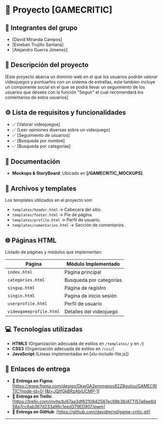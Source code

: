 # 📌 Proyecto [GAMECRITIC]

## 👥 Integrantes del grupo
- [David Miranda Campos]
- [Esteban Trujillo Santana]
- [Alejandro Guerra Jimenez]

## 📝 Descripción del proyecto
[Este proyecto abarca un dominio web en el que los usuarios podrán valorar videojuegos y puntuarlos con un sistema de
estrellas, este tambien incluye un componente social en el que se podrá llevar un seguimiento de los usuarios que desees
con la función "Seguir" el cual recomendará los comentarios de estos usuarios]

## ⚙️ Lista de requisitos y funcionalidades
- ✅ [Valorar videojuegos]
- ✅ [Leer opiniones diversas sobre un videojuego]
- ✅ [Seguimiento de usuarios]
- ✅ [Busqueda por nombre]
- ✅ [Busqueda por categorías]

## 📄 Documentación
- **Mockups & StoryBoard**: Ubicado en **[/GAMECRITIC_MOCKUPS]**.

## 📂 Archivos y templates
Los templates utilizados en el proyecto son:
- `templates/header.html` → Cabecera del sitio.
- `templates/footer.html` → Pie de página.
- `templates/profile.html` → Perfil de usuario.
- `templates/comentaries.html` → Sección de comentarios.

## 🌐 Páginas HTML
Listado de páginas y módulos que implementan:

| Página                  | Módulo Implementado     |
|-------------------------|-------------------------|
| `index.html`            | Página principal        |
| `categories.html`       | Busqueda por categorías |
| `singup.html`           | Página de registro      |
| `singin.html`           | Pagina de inicio sesión |
| `userprofile.html`      | Perfil de usuario       |
| `videogameprofile.html` | Detalles del videojuego |


## 💻 Tecnologías utilizadas
- **HTML5** (Organización adecuada de estilos en `/templates/` y en `/`)
- **CSS3** (Organización adecuada de estilos en `/css/`)
- **JavaScript** (Líneas implementadas en [xlu-include-file.js])

## 📩 Enlaces de entrega
- 🔗 **Entrega en Figma**: [https://www.figma.com/design/DkwGA2emmgqss82Z8guIou/GAMECRITIC?node-id=0-1&t=JQtfGkBRzAbjUCMP-1]
- 🔗 **Entrega en Trello**: [https://trello.com/invite/b/67aa3df6210842587ec98b36/ATTI57a6ee6d58a7cc6ab367d233a96c1eed379ED907/pwm]
- 🔗 **Entrega en GitHub**: [https://github.com/davidmrnd/game-critic.git]

---
